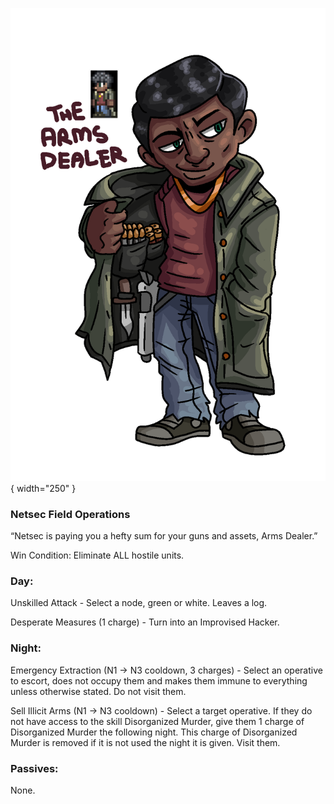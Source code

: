 ![armsdealer.png](Images/armsdealer.png){ width="250" }

### **Netsec Field Operations**

“Netsec is paying you a hefty sum for your guns and assets, Arms Dealer.”

Win Condition: Eliminate ALL hostile units.

### **Day:**

Unskilled Attack - Select a node, green or white. Leaves a log.

Desperate Measures (1 charge) - Turn into an Improvised Hacker.

### **Night:**

Emergency Extraction (N1 -> N3 cooldown, 3 charges) - Select an operative to escort, does not occupy them and makes them immune to everything unless otherwise stated. Do not visit them.

Sell Illicit Arms (N1 -> N3 cooldown) - Select a target operative. If they do not have access to the skill Disorganized Murder, give them 1 charge of Disorganized Murder the following night. This charge of Disorganized Murder is removed if it is not used the night it is given. Visit them.

### **Passives:**

None.